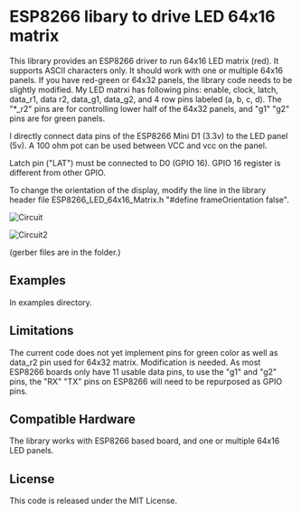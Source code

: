 # ESP8266 libary to drive LED 64x16 matrix

This library provides an ESP8266 driver to run 64x16  LED matrix (red). It  supports ASCII characters only. It should work with one or multiple 64x16 panels. If you have red-green or 64x32 panels, the library code needs to be slightly modified. My LED matrxi has following pins: enable, clock, latch, data_r1, data r2, data_g1, data_g2, and 4 row pins labeled (a, b, c, d).  The "*_r2" pins are for controlling lower half of the 64x32 panels, and "g1" "g2" pins are for green panels. 

I directly connect data pins of the ESP8266 Mini D1 (3.3v) to the LED panel (5v). A 100 ohm pot can be used between VCC  and vcc on the panel.

Latch pin ("LAT") must be connected to D0 (GPIO 16). GPIO 16 register is different from other GPIO.

To change the orientation of the display, modify the line in the library header file ESP8266_LED_64x16_Matrix.h "#define frameOrientation false".

![Circuit](https://raw.githubusercontent.com/qisun1/ESP8266_LED_64x16_Matrix/master/pictures/circuit_led64x16.png)

![Circuit2](https://raw.githubusercontent.com/qisun1/ESP8266_LED_64x16_Matrix/master/pictures/circuit_led64x16_v2.png)

(gerber files are in the folder.)

## Examples

In examples directory.

## Limitations
The current code does not yet implement pins for green color as well as data_r2 pin used for 64x32 matrix. Modification is needed. As most ESP8266 boards only have 11 usable data pins, to use the "g1" and "g2" pins, the "RX" "TX" pins on ESP8266 will need to be repurposed as GPIO pins.



## Compatible Hardware

The library works with ESP8266 based board, and one or multiple 64x16 LED panels.


## License

This code is released under the MIT License.
